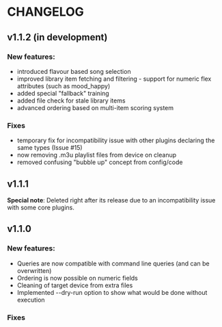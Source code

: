 # CHANGELOG

## v1.1.2 (in development)

### New features:
- introduced flavour based song selection
- improved library item fetching and filtering - support for numeric flex attributes (such as mood_happy) 
- added special "fallback" training
- added file check for stale library items 
- advanced ordering based on multi-item scoring system

### Fixes
- temporary fix for incompatibility issue with other plugins declaring the same types (Issue #15)
- now removing .m3u playlist files from device on cleanup
- removed confusing "bubble up" concept from config/code



## v1.1.1

**Special note**: Deleted right after its release due to an incompatibility issue with some core plugins.



## v1.1.0

### New features:
- Queries are now compatible with command line queries (and can be overwritten)
- Ordering is now possible on numeric fields
- Cleaning of target device from extra files
- Implemented --dry-run option to show what would be done without execution

### Fixes

